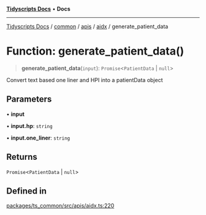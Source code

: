 [**Tidyscripts Docs**](../../../../../../../README.md) • **Docs**

***

[Tidyscripts Docs](../../../../../../../globals.md) / [common](../../../../../README.md) / [apis](../../../README.md) / [aidx](../README.md) / generate\_patient\_data

# Function: generate\_patient\_data()

> **generate\_patient\_data**(`input`): `Promise`\<`PatientData` \| `null`\>

Convert text based one liner and HPI into a patientData object

## Parameters

• **input**

• **input.hp**: `string`

• **input.one\_liner**: `string`

## Returns

`Promise`\<`PatientData` \| `null`\>

## Defined in

[packages/ts\_common/src/apis/aidx.ts:220](https://github.com/sheunaluko/tidyscripts/blob/master/packages/ts_common/src/apis/aidx.ts#L220)
